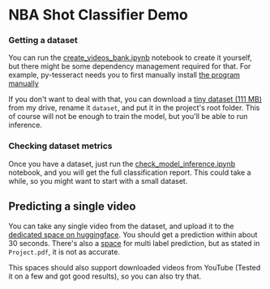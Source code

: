 # NBA Shot Classifier Demo #

### Getting a dataset ###

You can run the [create_videos_bank.ipynb](create_videos_bank.ipynb) notebook to create it yourself, but there might be some dependency management required for that. For example, py-tesseract needs you to first manually install [the program manually](https://github.com/tesseract-ocr/tesseract#installing-tesseract)

If you don't want to deal with that, you can download a [tiny dataset (111 MB)](https://drive.google.com/drive/folders/1XEUypS_UkXN5oUMKKtlJLbokTTKO0M2U?usp=sharing) from my drive, rename it `dataset`, and put it in the project's root folder. This of course will not be enough to train the model, but you'll be able to run inference.

### Checking dataset metrics ###

Once you have a dataset, just run the [check_model_inference.ipynb](check_model_inference.ipynb) notebook, and you will get the full classification report. 
This could take a while, so you might want to start with a small dataset. 

## Predicting a single video ##

You can take any single video from the dataset, and upload it to the 
[dedicated space on huggingface](https://huggingface.co/spaces/omermazig/videomae-finetuned-nba-5-class).
You should get a prediction within about 30 seconds.
There's also a [space](https://huggingface.co/spaces/omermazig/videomae-finetuned-nba-5-class-multilabel) for multi label prediction, but as stated in `Project.pdf`, it is not as accurate.  

This spaces should also support downloaded videos from YouTube 
(Tested it on a few and got good results), so you can also try that.
